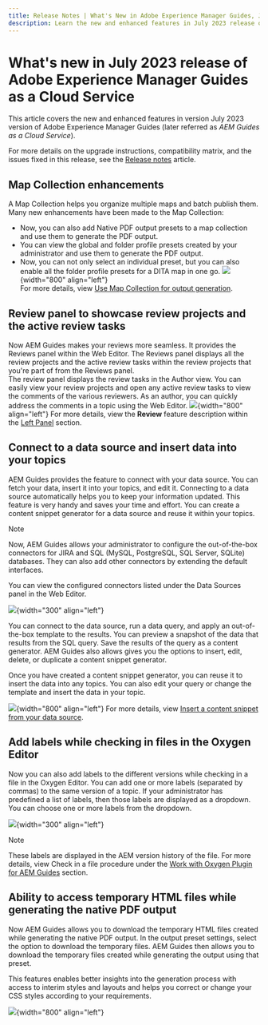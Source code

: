 ```yaml
---
title: Release Notes | What's New in Adobe Experience Manager Guides, July 2023 release
description: Learn the new and enhanced features in July 2023 release of Adobe Experience Manager Guides as a Cloud Service
---
```

# What's new in July 2023 release of Adobe Experience Manager Guides as a Cloud Service

This article covers the new and enhanced features in version July 2023 version of Adobe Experience Manager Guides (later referred as *AEM Guides as a Cloud Service*).

For more details on the upgrade instructions, compatibility matrix, and the issues fixed in this release, see the [Release notes](release-notes-2023.7.0.md) article.

## Map Collection enhancements

A Map Collection helps you organize multiple maps and batch publish them. Many new enhancements have been made to the Map Collection:

- Now, you can also add Native PDF output presets to a map collection and use them to generate the PDF output. 
- You can view the global and folder profile presets created by your administrator and use them to generate the PDF output. 
- Now, you can not only select an individual preset, but you can also enable all the folder profile presets for a DITA map in one go.
![](assets/edit-map-collection.png){width="800" align="left"}   
For more details, view [Use Map Collection for output generation](../user-guide/generate-output-use-map-collection-output-generation.md).

## Review panel to showcase review projects and the active review tasks

Now AEM Guides makes your reviews more seamless. It provides the Reviews panel within the Web Editor. The Reviews panel displays all the review projects and the active review tasks within the review projects that you're part of from the Reviews panel.  
The review panel displays the review tasks in the Author view. You can easily view your review projects and open any active review tasks to view the comments of the various reviewers. As an author, you can quickly address the comments in a topic using the Web Editor. 
![](assets/active-review-task-comments.png){width="800" align="left"} 
For more details, view the **Review** feature description within the [Left Panel](../user-guide/web-editor-features.md#id2051EA0M0HS) section. 


## Connect to a data source and insert data into your topics

AEM Guides provides the feature to connect with your data source.  You can fetch your data, insert it into your topics, and edit it. Connecting to a data source automatically helps you to keep your information updated. This feature is very handy and saves your time and effort.  You can create a content snippet generator for a data source and reuse it within your topics.

>[!NOTE]
>
> Now, AEM Guides allows your administrator to configure the out-of-the-box connectors for JIRA and SQL (MySQL, PostgreSQL, SQL Server, SQLite) databases. They can also add other connectors by extending the default interfaces.

You can view the configured connectors listed under the Data Sources panel in the Web Editor.
 
![](assets/code-snippet-generator.png){width="300" align="left"}


You can connect to the data source, run a data query, and apply an out-of-the-box template to the results.  You can preview a snapshot of the data that results from the SQL query.   Save the results of the query as a content generator. AEM Guides also allows gives you the options to insert, edit, delete, or duplicate a content snippet generator.
 
Once you have created a content snippet generator, you can reuse it to insert the data into any topics. You can also edit your query or change the template and insert the data in your topic.

![](assets/add-content-snippet-generator.png){width="800" align="left"}
For more details, view [Insert a content snippet from your data source](../user-guide/web-editor-content-snippet.md).



## Add labels while checking in files in the Oxygen Editor

Now you can also add labels to the different versions while checking in a file in the Oxygen Editor. You can add one or more labels (separated by commas) to the same version of a topic. If your administrator has predefined a list of labels, then those labels are displayed as a dropdown. You can choose one or more labels from the dropdown. 

![](assets/oxygen-checkin-dropdown-labels.png){width="300" align="left"}

 

>[!NOTE]
>
> These labels are displayed in the AEM version history of the file. For more details, view Check in a file procedure under the [Work with Oxygen Plugin for AEM Guides](../oxygen-connector/use-aem-connector.md) section.


## Ability to access temporary HTML files while generating the native PDF output

Now AEM Guides allows you to download the temporary HTML files created while generating the native PDF output. In the output preset settings, select the option to download the temporary files.  AEM Guides then allows you to download the temporary files created while generating the output using that preset. 

This features enables better insights into the generation process with access to interim styles and layouts and helps you correct or change your CSS styles according to your requirements. 

![](assets/native-pdf-advanced-settings.png){width="800" align="left"}


